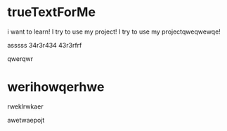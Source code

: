 # trueTextForMe
i want to learn! 
I try to use my project!
I try to use my projectqweqwewqe!


asssss
34r3r434
43r3rfrf




qwerqwr





# werihowqerhwe







rweklrwkaer





awetwaepojt
